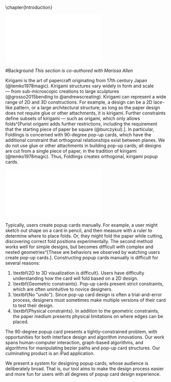 \chapter{Introduction}

![A complex design created with our software.](figures/shared/01_Background/complexFoldlings.pdf)

#Background
_This section is co-authored with Marissa Allen_

Kirigami is the art of papercraft originating from 17th century Japan (@temko1978magic).  Kirigami structures vary widely in form and scale — from sub-microscopic creations to large sculptures  (@grosso2015bending to @andrewscreating).  Kirigami can represent a wide range of 2D and 3D constructions.  For example, a design can be a 2D lace-like pattern, or a large architectural structure; as long as the paper design does not require glue or other attachments, it is kirigami.  Further constraints define subsets of kirigami — such as origami, which only allows folds^[Purist origami adds further restrictions, including the requirement that the starting piece of paper be square (@burczykul).].  In particular, Foldlings is concerned with 90-degree pop-up cards, which have the additional constraint that orthogonal relationships exist between planes.  We do not use glue or other attachments in building pop-up cards; all designs are cut from a single piece of paper, in the tradition of kirigami (@temko1978magic).  Thus, Foldlings creates orthogonal, kirigami popup cards.

![Cross-section of a popup card. Figure modified from https://en.wikipedia.org/
wiki/File:Popup-diagram.svg.](figures/shared/01_Background/popup-diagram.pdf)

Typically, users create popup cards manually.  For example, a user might sketch out shape on a card in pencil, and then measure with a ruler to determine where to place folds.  Or, they might fold the paper while cutting, discovering correct fold positions experimentally.  The second method works well for simple designs, but becomes difficult with complex and nested geometries^[These are behaviors we observed by watching users create pop-up cards.].  Constructing popup cards manually is difficult for several reasons:

1. \textbf{2D to 3D visualization is difficult}.  Users have difficulty understanding how the card will fold based on a 2D design.
2. \textbf{Geometric constraints}.  Pop-up cards present strict constraints, which are often unintuitive to novice designers.
3. \textbf{No "undo"}. Since pop-up card design is often a trial-and-error process, designers must sometimes make multiple versions of their card to test their design.
4. \textbf{Physical constraints}.  In addition to the geometric constraints, the paper medium presents physical limitations on where edges can be placed.

The 90-degree popup card presents a tightly-constrained problem, with opportunities for both interface design and algorithm innovations.  Our work spans human-computer interaction, graph-based algorithms, and algorithms for manipulating bezier paths and pop-up card structures.  Our culminating product is an iPad application.

We present a system for designing popup cards, whose audience is deliberately broad.  That is, our tool aims to make the design process easier and more fun for users with all degrees of popup card design experience.




